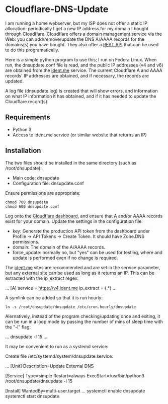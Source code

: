# Cloudflare-DNS-Update

I am running a home webserver, but my ISP does not offer a static IP allocation: periodically I get a new IP address for my domain I bought through Cloudflare. Cloudflare offers a domain management service via the Web: you can add/remove/update the DNS A/AAAA records for the domains(s) you have bought. They also offer a [REST API](https://developers.cloudflare.com/api/) that can be used to do this programatically.

Here is a simple python program to use this; I run on Fedora Linux. When run, the dnsupdate.conf file is read, and the public IP addresses (v4 and v6) are obtained from the [ident.me](https://ident.me) service. The current Cloudflare A and AAAA records' IP addresses are obtained, and if necessary, the records are updated.

A log file (dnsupdate.log) is created that will show errors, and information on what IP information it has obtained, and if it has needed to update the Cloudflare record(s).

## Requirements

- Python 3
- Access to ident.me service (or similar website that returns an IP)

## Installation

The two files should be installed in the same directory (such as /root/dnsupdate):

- Main code: dnsupdate
- Configuration file: dnsupdate.conf

Ensure permissions are appropriate:

```
chmod 700 dnsupdate
chmod 600 dnsupdate.conf
```

Log onto the [Cloudflare dashboard](https://dash.cloudflare.com/), and ensure that A and/or AAAA records exist for your domain. Update the settings in the configuration file:
- key: Generate the production API token from the dashboard under Profile -> API Tokens -> Create Token. It should have Zone.DNS permissions.
- domain: The domain of the A/AAAA records.
- force_update: normally no, but "yes" can be used for testing, where and update is performed even if no change is required.

The [ident.me](ident.me) sites are recommended and are set in the service parameter, but any external site can be used as long as it returns an IP. This can be extracted with the ip_extract regex:

...
[A]
service = https://v4.ident.me
ip_extract = (.*)
...

A symlink can be added so that it is run hourly:

```
ln -s /root/dnsupdate/dnsupdate /etc/cron.hourly/dnsupdate
```

Alernatively, instead of the program checking/updating once and exiting, it can be run in a loop mode by passing the number of mins of sleep time with the "-l" flag:

...
dnsupdate -l 15
...

It may be convenient to run as a systemd service:

Create file /etc/systemd/system/dnsupdate.service:

...
[Unit]
Description=Update External DNS

[Service]
Type=simple
Restart=always
ExecStart=/usr/bin/python3 /root/dnsupdate/dnsupdate -l 15

[Install]
WantedBy=multi-user.target
...
systemctl enable dnsupdate
systemctl start dnsupdate


